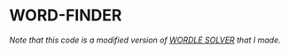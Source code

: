 # WORD-FINDER
*Note that this code is a modified version of [WORDLE SOLVER](https://github.com/KnifeEater/Wordle-solver) that I made.*
